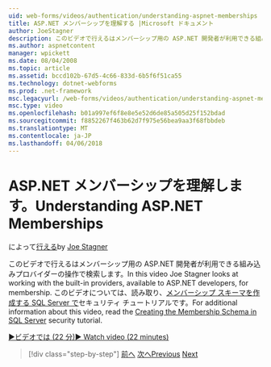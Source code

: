 ```yaml
---
uid: web-forms/videos/authentication/understanding-aspnet-memberships
title: ASP.NET メンバーシップを理解する |Microsoft ドキュメント
author: JoeStagner
description: このビデオで行えるはメンバーシップ用の ASP.NET 開発者が利用できる組み込みプロバイダーの操作で検索します。 Thi に関する追加情報をしています.
ms.author: aspnetcontent
manager: wpickett
ms.date: 08/04/2008
ms.topic: article
ms.assetid: bccd102b-67d5-4c66-833d-6b5f6f51ca55
ms.technology: dotnet-webforms
ms.prod: .net-framework
msc.legacyurl: /web-forms/videos/authentication/understanding-aspnet-memberships
msc.type: video
ms.openlocfilehash: b01a997ef6f8e8e5e52d6de85a505d25f152bdad
ms.sourcegitcommit: f8852267f463b62d7f975e56bea9aa3f68fbbdeb
ms.translationtype: MT
ms.contentlocale: ja-JP
ms.lasthandoff: 04/06/2018
---
```

<a name="understanding-aspnet-memberships"></a><span data-ttu-id="08f84-104">ASP.NET メンバーシップを理解します。</span><span class="sxs-lookup"><span data-stu-id="08f84-104">Understanding ASP.NET Memberships</span></span>
====================
<span data-ttu-id="08f84-105">によって[行える](https://github.com/JoeStagner)</span><span class="sxs-lookup"><span data-stu-id="08f84-105">by [Joe Stagner](https://github.com/JoeStagner)</span></span>

<span data-ttu-id="08f84-106">このビデオで行えるはメンバーシップ用の ASP.NET 開発者が利用できる組み込みプロバイダーの操作で検索します。</span><span class="sxs-lookup"><span data-stu-id="08f84-106">In this video Joe Stagner looks at working with the built-in providers, available to ASP.NET developers, for membership.</span></span> <span data-ttu-id="08f84-107">このビデオについては、読み取り、[メンバーシップ スキーマを作成する SQL Server で](../../overview/older-versions-security/membership/creating-the-membership-schema-in-sql-server-vb.md)セキュリティ チュートリアルです。</span><span class="sxs-lookup"><span data-stu-id="08f84-107">For additional information about this video, read the [Creating the Membership Schema in SQL Server](../../overview/older-versions-security/membership/creating-the-membership-schema-in-sql-server-vb.md) security tutorial.</span></span>

[<span data-ttu-id="08f84-108">&#9654;ビデオでは (22 分)</span><span class="sxs-lookup"><span data-stu-id="08f84-108">&#9654; Watch video (22 minutes)</span></span>](https://channel9.msdn.com/Blogs/ASP-NET-Site-Videos/understanding-aspnet-memberships)

> [!div class="step-by-step"]
> <span data-ttu-id="08f84-109">[前へ](use-custom-principal-objects.md)
> [次へ](configuring-sql-to-work-with-membership-schemas.md)</span><span class="sxs-lookup"><span data-stu-id="08f84-109">[Previous](use-custom-principal-objects.md)
[Next](configuring-sql-to-work-with-membership-schemas.md)</span></span>

